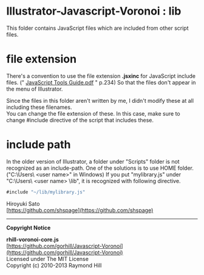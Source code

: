 Illustrator-Javascript-Voronoi : lib
======================

This folder contains JavaScript files which are included from other script files.

file extension
======================
There's a convention to use the file extension **.jsxinc** for JavaScript include files.
("
[JavaScript Tools Guide.pdf](https://www.adobe.com/content/dam/Adobe/en/devnet/scripting/pdfs/javascript_tools_guide.pdf)
" p.234)
So that the files don't appear in the menu of Illustrator.

Since the files in this folder aren't written by me, I didn't modify these at all including these filenames.  
You can change the file extension of these.  In this case, make sure to change #include directive of the script that includes these.

include path
======================
In the older version of Illustrator, a folder under "Scripts" folder is not recognized as an include-path.
One of the solutions is to use HOME folder. ("C:\Users\ &lt;user name&gt;" in Windows)
If you put "mylibrary.js" under "C:\Users\ &lt;user name&gt; \lib", it is recognized with following directive.

```javascript
#include "~/lib/mylibrary.js"
```


Hiroyuki Sato  
[https://github.com/shspage](https://github.com/shspage)

----------------------
**Copyright Notice**

**rhill-voronoi-core.js**  
[https://github.com/gorhill/Javascript-Voronoi](https://github.com/gorhill/Javascript-Voronoi)  
Licensed under The MIT License  
Copyright (c) 2010-2013 Raymond Hill
